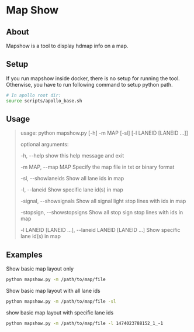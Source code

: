 # Map Show

## About

Mapshow is a tool to display hdmap info on a map.

## Setup

If you run mapshow inside docker, there is no setup for running the tool.
Otherwise, you have to run following command to setup python path.

```bash
# In apollo root dir:
source scripts/apollo_base.sh
```

## Usage

> usage: python mapshow.py \[-h] -m MAP \[-sl] [-l LANEID [LANEID ...]]
>
> optional arguments:
>
>  -h, --help            show this help message and exit
>
>  -m MAP, --map MAP     Specify the map file in txt or binary format
>
>  -sl, --showlaneids    Show all lane ids in map
>
>  -l, --laneid    Show specific lane id(s) in map
>
>  -signal, --showsignals    Show all signal light stop lines with ids in map
>
>  -stopsign, --showstopsigns    Show all stop sign stop lines with ids in map
>
>  -l LANEID \[LANEID ...], --laneid LANEID \[LANEID ...]  Show specific lane id(s) in map

## Examples

Show basic map layout only

```bash
python mapshow.py -m /path/to/map/file
```

Show basic map layout with all lane ids

```bash
python mapshow.py -m /path/to/map/file -sl
```

show basic map layout with specific lane ids

```bash
python mapshow.py -m /path/to/map/file -l 1474023788152_1_-1
```